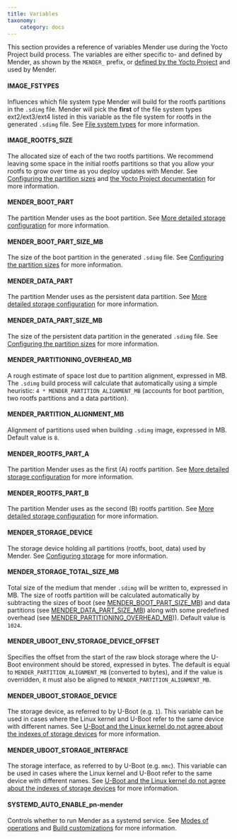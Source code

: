 ```yaml
---
title: Variables
taxonomy:
    category: docs
---
```


This section provides a reference of variables Mender use during the Yocto Project build process.
The variables are either specific to- and defined by Mender, as shown by the `MENDER_` prefix, or [defined by the Yocto Project](http://www.yoctoproject.org/docs/2.2/ref-manual/ref-manual.html?target=_blank#ref-variables-glos) and used by Mender.


#### IMAGE_FSTYPES

Influences which file system type Mender will build for the rootfs partitions in the `.sdimg` file. Mender will pick the **first** of the file system types ext2/ext3/ext4 listed in this variable as the file system for rootfs in the generated `.sdimg` file. See [File system types](../../Devices/Partition-layout#file-system-types) for more information.


#### IMAGE_ROOTFS_SIZE

The allocated size of each of the two rootfs partitions. We recommend leaving some space in the initial rootfs partitions so that you allow your rootfs to grow over time as you deploy updates with Mender. See [Configuring the partition sizes](../../Devices/Partition-layout#configuring-the-partition-sizes) and [the Yocto Project documentation](http://www.yoctoproject.org/docs/2.2/ref-manual/ref-manual.html?target=_blank#var-IMAGE_ROOTFS_SIZE) for more information.


#### MENDER_BOOT_PART

The partition Mender uses as the boot partition. See [More detailed storage configuration](../../Devices/Partition-layout#more-detailed-storage-configuration) for more information.


#### MENDER_BOOT_PART_SIZE_MB

The size of the boot partition in the generated `.sdimg` file. See [Configuring the partition sizes](../../Devices/Partition-layout#configuring-the-partition-sizes) for more information.


#### MENDER_DATA_PART

The partition Mender uses as the persistent data partition. See [More detailed storage configuration](../../Devices/Partition-layout#more-detailed-storage-configuration) for more information.


#### MENDER_DATA_PART_SIZE_MB

The size of the persistent data partition in the generated `.sdimg` file. See [Configuring the partition sizes](../../Devices/Partition-layout#configuring-the-partition-sizes) for more information.


#### MENDER_PARTITIONING_OVERHEAD_MB

A rough estimate of space lost due to partition alignment, expressed in MB. The
`.sdimg` build process will calculate that automatically using a simple
heuristic: `4 * MENDER_PARTITION_ALIGNMENT_MB` (accounts for boot partition, two
rootfs partitions and a data partition).


#### MENDER_PARTITION_ALIGNMENT_MB

Alignment of partitions used when building `.sdimg` image, expressed in MB.
Default value is `8`.


#### MENDER_ROOTFS_PART_A

The partition Mender uses as the first (A) rootfs partition. See [More detailed storage configuration](../../Devices/Partition-layout#more-detailed-storage-configuration) for more information.


#### MENDER_ROOTFS_PART_B

The partition Mender uses as the second (B) rootfs partition. See [More detailed storage configuration](../../Devices/Partition-layout#more-detailed-storage-configuration) for more information.


#### MENDER_STORAGE_DEVICE

The storage device holding all partitions (rootfs, boot, data) used by Mender. See [Configuring storage](../../Devices/Partition-layout#configuring-storage) for more information.


#### MENDER_STORAGE_TOTAL_SIZE_MB

Total size of the medium that mender `.sdimg` will be written to, expressed in
MB. The size of rootfs partition will be calculated automatically by subtracting
the sizes of boot (see [MENDER_BOOT_PART_SIZE_MB](#mender_boot_part_size_mb))
and data partitions (see [MENDER_DATA_PART_SIZE_MB](#mender_data_part_size_mb))
along with some predefined overhead
(see [MENDER_PARTITIONING_OVERHEAD_MB](#mender_partitioning_overhead_mb))).
Default value is `1024`.


#### MENDER_UBOOT_ENV_STORAGE_DEVICE_OFFSET

Specifies the offset from the start of the raw block storage where the U-Boot
environment should be stored, expressed in bytes. The default is equal to
`MENDER_PARTITION_ALIGNMENT_MB` (converted to bytes), and if the value is
overridden, it must also be aligned to `MENDER_PARTITION_ALIGNMENT_MB`.


#### MENDER_UBOOT_STORAGE_DEVICE

The storage device, as referred to by U-Boot (e.g. `1`). This variable can be used in cases where the Linux kernel and U-Boot refer to the same device with different names. See [U-Boot and the Linux kernel do not agree about the indexes of storage devices](../../Troubleshooting/Yocto-project-build#u-boot-and-the-linux-kernel-do-not-agree-about-the-indexes-of-st) for more information.


#### MENDER_UBOOT_STORAGE_INTERFACE

The storage interface, as referred to by U-Boot (e.g. `mmc`). This variable can be used in cases where the Linux kernel and U-Boot refer to the same device with different names. See [U-Boot and the Linux kernel do not agree about the indexes of storage devices](../../Troubleshooting/Yocto-project-build#u-boot-and-the-linux-kernel-do-not-agree-about-the-indexes-of-st) for more information.


#### SYSTEMD_AUTO_ENABLE_pn-mender

Controls whether to run Mender as a systemd service. See [Modes of operations](../../Architecture/Overview#modes-of-operation) and [Build customizations](../../Artifacts/Build-customizations) for more information.
